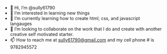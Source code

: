 - 👋 Hi, I’m @sully61790
- 👀 I’m interested in learning new things
- 🌱 I’m currently learning how to create html, css, and javascript langauges
- 💞️ I’m looking to collaborate on the work that I do and create with another creative self motivated starter.
- 📫 How to reach me at sully61790@gmail.com and my cell phone # is 9782945572

<!---
sully61790/sully61790 is a ✨ special ✨ repository because its `README.md` (this file) appears on your GitHub profile.
You can click the Preview link to take a look at your changes.
--->
